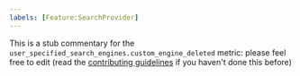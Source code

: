 ```yaml
---
labels: [Feature:SearchProvider]
---
```


This is a stub commentary for the `user_specified_search_engines.custom_engine_deleted` metric: please feel free to edit (read the
[contributing guidelines](https://github.com/mozilla/glean-annotations/blob/main/CONTRIBUTING.md)
if you haven't done this before)
